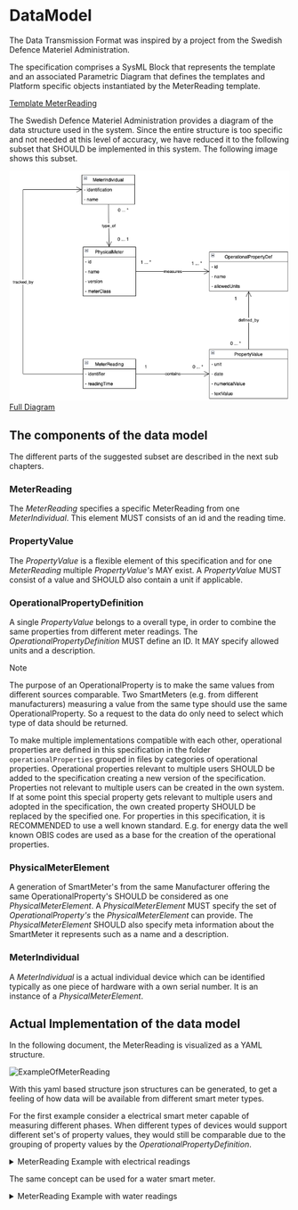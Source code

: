 # DataModel

The Data Transmission Format was inspired by a project from the Swedish Defence Materiel Administration.

The specification comprises a SysML Block that represents the template and an associated Parametric Diagram that defines the templates and Platform specific objects instantiated by the MeterReading template.

[Template MeterReading](http://www.plcs.org/plcslib/plcslib/data/contexts/SwedishDefence/templates/MeterReading/template.html)


The Swedish Defence Materiel Administration provides a diagram of the data structure used in the system. Since the entire structure is too specific and not needed at this level of accuracy, we have reduced it to the following subset that SHOULD be implemented in this system. The following image shows this subset.

![Interesting Part of the Swedish Defence Specification Diagram](images/datastructure.png "Interesting Part of the Swedish Defence Specification Diagram")
[Full Diagram](http://www.plcs.org/plcslib/plcslib/data/contexts/SwedishDefence/dexs/OperationalData/dex_business_information_model.html#Model_Diagrams)

## The components of the data model

The different parts of the suggested subset are described in the next sub chapters.

### MeterReading

The _MeterReading_ specifies a specific MeterReading from one _MeterIndividual_. This element MUST consists of an id and the reading time.

### PropertyValue

The _PropertyValue_ is a flexible element of this specification and for one _MeterReading_ multiple _PropertyValue's_ MAY exist. A _PropertyValue_ MUST consist of a value and SHOULD also contain a unit if applicable.

### OperationalPropertyDefinition

A single _PropertyValue_ belongs to a overall type, in order to combine the same properties from different meter readings. The _OperationalPropertyDefinition_ MUST define an ID. It MAY specify allowed units and a description.

> [!NOTE]
> The purpose of an OperationalProperty is to make the same values from different sources comparable. Two SmartMeters (e.g. from different manufacturers) measuring a value from the same type should use the same OperationalProperty. So a request to the data do only need to select which type of data should be returned.

To make multiple implementations compatible with each other, operational properties are defined in this specification in the folder `operationalProperties` grouped in files by categories of operational properties. Operational properties relevant to multiple users SHOULD be added to the specification creating a new version of the specification. Properties not relevant to multiple users can be created in the own system. If at some point this special property gets relevant to multiple users and adopted in the specification, the own created property SHOULD be replaced by the specified one. For properties in this specification, it is RECOMMENDED to use a well known standard. E.g. for energy data the well known OBIS codes are used as a base for the creation of the operational properties.

### PhysicalMeterElement

A generation of SmartMeter's from the same Manufacturer offering the same OperationalProperty's SHOULD be considered as one _PhysicalMeterElement_. A _PhysicalMeterElement_ MUST specify the set of _OperationalProperty's_ the _PhysicalMeterElement_ can provide. The _PhysicalMeterElement_ SHOULD also specify meta information about the SmartMeter it represents such as a name and a description.

### MeterIndividual

A _MeterIndividual_ is a actual individual device which can be identified typically as one piece of hardware with a own serial number. It is an instance of a _PhysicalMeterElement_.

## Actual Implementation of the data model

In the following document, the MeterReading is visualized as a YAML structure.

![ExampleOfMeterReading](./data/MeterReadingObject.yaml "ExampleOfMeterReading")

With this yaml based structure json structures can be generated, to get a feeling of how data will be available from different smart meter types. 

For the first example consider a electrical smart meter capable of measuring different phases. When different types of devices would support different set's of property values, they would still be comparable due to the grouping of property values by the _OperationalPropertyDefinition_.

<details>
<summary>MeterReading Example with electrical readings</summary>

![MeterReading Example with electrical readings](./data/electricalSmartMeter.json "MeterReading Example with electrical readings")

</details>

The same concept can be used for a water smart meter.

<details>
<summary>MeterReading Example with water readings</summary>

![MeterReading Example with water readings](./data/waterSmartMeter.json "MeterReading Example with water readings")

</details>
